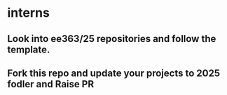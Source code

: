 # interns


## Look into ee363/25 repositories and follow the template.


## Fork this repo and update your projects to 2025 fodler and Raise PR
